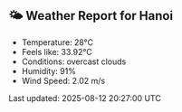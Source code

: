 <!-- WEATHER-START -->
## 🌤 Weather Report for Hanoi

- Temperature: 28°C
- Feels like: 33.92°C
- Conditions: overcast clouds
- Humidity: 91%
- Wind Speed: 2.02 m/s

Last updated: 2025-08-12 20:27:00 UTC
<!-- WEATHER-END -->
